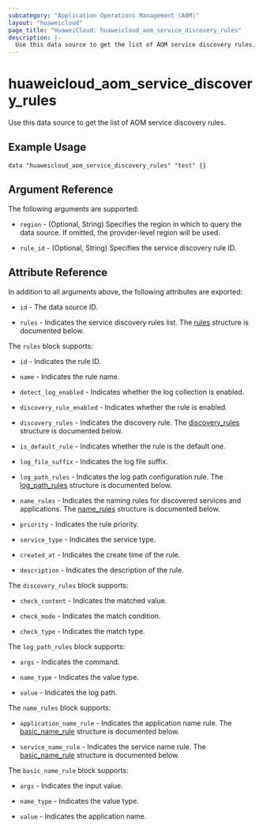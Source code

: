 ```yaml
---
subcategory: "Application Operations Management (AOM)"
layout: "huaweicloud"
page_title: "HuaweiCloud: huaweicloud_aom_service_discovery_rules"
description: |-
  Use this data source to get the list of AOM service discovery rules.
---
```


# huaweicloud_aom_service_discovery_rules

Use this data source to get the list of AOM service discovery rules.

## Example Usage

```hcl
data "huaweicloud_aom_service_discovery_rules" "test" {}
```

## Argument Reference

The following arguments are supported:

* `region` - (Optional, String) Specifies the region in which to query the data source.
  If omitted, the provider-level region will be used.

* `rule_id` - (Optional, String) Specifies the service discovery rule ID.

## Attribute Reference

In addition to all arguments above, the following attributes are exported:

* `id` - The data source ID.

* `rules` - Indicates the service discovery rules list.
  The [rules](#attrblock--rules) structure is documented below.

<a name="attrblock--rules"></a>
The `rules` block supports:

* `id` - Indicates the rule ID.

* `name` - Indicates the rule name.

* `detect_log_enabled` - Indicates whether the log collection is enabled.

* `discovery_rule_enabled` - Indicates whether the rule is enabled.

* `discovery_rules` - Indicates the discovery rule.
  The [discovery_rules](#attrblock--rules--discovery_rules) structure is documented below.

* `is_default_rule` - Indicates whether the rule is the default one.

* `log_file_suffix` - Indicates the log file suffix.

* `log_path_rules` - Indicates the log path configuration rule.
  The [log_path_rules](#attrblock--rules--log_path_rules) structure is documented below.

* `name_rules` - Indicates the naming rules for discovered services and applications.
  The [name_rules](#attrblock--rules--name_rules) structure is documented below.

* `priority` - Indicates the rule priority.

* `service_type` - Indicates the service type.

* `created_at` - Indicates the create time of the rule.

* `description` - Indicates the description of the rule.

<a name="attrblock--rules--discovery_rules"></a>
The `discovery_rules` block supports:

* `check_content` - Indicates the matched value.

* `check_mode` - Indicates the match condition.

* `check_type` - Indicates the match type.

<a name="attrblock--rules--log_path_rules"></a>
The `log_path_rules` block supports:

* `args` - Indicates the command.

* `name_type` - Indicates the value type.

* `value` - Indicates the log path.

<a name="attrblock--rules--name_rules"></a>
The `name_rules` block supports:

* `application_name_rule` - Indicates the application name rule.
  The [basic_name_rule](#attrblock--rules--basic_name_rule) structure is documented below.

* `service_name_rule` - Indicates the service name rule.
  The [basic_name_rule](#attrblock--rules--basic_name_rule) structure is documented below.

<a name="attrblock--rules--basic_name_rule"></a>
The `basic_name_rule` block supports:

* `args` - Indicates the input value.

* `name_type` - Indicates the value type.

* `value` - Indicates the application name.
